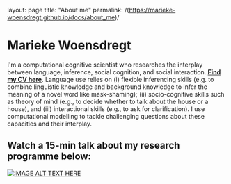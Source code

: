 layout: page
title: "About me"
permalink: /(https://marieke-woensdregt.github.io/docs/about_me)/


# Marieke Woensdregt

I'm a computational cognitive scientist who researches the interplay between language, inference, social cognition, and social interaction. [**Find my CV here**](/docs/assets/cv_M_Woensdregt.pdf). Language use relies on (i) flexible inferencing skills (e.g. to combine linguistic knowledge and background knowledge to infer the meaning of a novel word like mask-shaming); (ii) socio-cognitive skills such as theory of mind (e.g., to decide whether to talk about the house or a house), and (iii) interactional skills (e.g., to ask for clarification). I use computational modelling to tackle challenging questions about these capacities and their interplay.

## Watch a 15-min talk about my research programme below:
[![IMAGE ALT TEXT HERE](https://img.youtube.com/vi/uIbiJvzXu48/0.jpg)](https://www.youtube.com/watch?v=uIbiJvzXu48)
